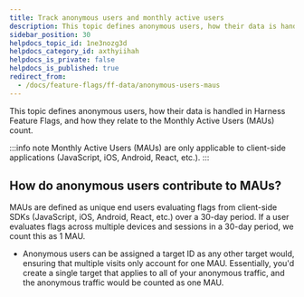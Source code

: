 ```yaml
---
title: Track anonymous users and monthly active users
description: This topic defines anonymous users, how their data is handled in Harness Feature Flags, and how they relate to the Monthly Active Users (MAUs) count.
sidebar_position: 30
helpdocs_topic_id: 1ne3nozg3d
helpdocs_category_id: axthyiihah
helpdocs_is_private: false
helpdocs_is_published: true
redirect_from:
  - /docs/feature-flags/ff-data/anonymous-users-maus
---
```


This topic defines anonymous users, how their data is handled in Harness Feature Flags, and how they relate to the Monthly Active Users (MAUs) count.

:::info note
 Monthly Active Users (MAUs) are only applicable to client-side applications (JavaScript, iOS, Android, React, etc.).
:::

## How do anonymous users contribute to MAUs?

MAUs are defined as unique end users evaluating flags from client-side SDKs (JavaScript, iOS, Android, React, etc.) over a 30-day period. If a user evaluates flags across multiple devices and sessions in a 30-day period, we count this as 1 MAU.

* Anonymous users can be assigned a target ID as any other target would, ensuring that multiple visits only account for one MAU. Essentially, you'd create a single target that applies to all of your anonymous traffic, and the anonymous traffic would be counted as one MAU.
